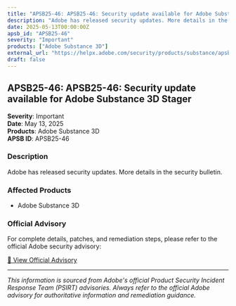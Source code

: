 ```yaml
---
title: "APSB25-46: APSB25-46: Security update available for Adobe Substance 3D Stager"
description: "Adobe has released security updates. More details in the security bulletin."
date: 2025-05-13T00:00:00Z
apsb_id: "APSB25-46"
severity: "Important"
products: ["Adobe Substance 3D"]
external_url: "https://helpx.adobe.com/security/products/substance/apsb25-46.html"
draft: false
---
```


## APSB25-46: APSB25-46: Security update available for Adobe Substance 3D Stager

**Severity**: Important  
**Date**: May 13, 2025  
**Products**: Adobe Substance 3D  
**APSB ID**: APSB25-46

### Description

Adobe has released security updates. More details in the security bulletin.

### Affected Products

- Adobe Substance 3D


### Official Advisory

For complete details, patches, and remediation steps, please refer to the official Adobe security advisory:

[🔗 View Official Advisory](https://helpx.adobe.com/security/products/substance/apsb25-46.html)

---

*This information is sourced from Adobe's official Product Security Incident Response Team (PSIRT) advisories. Always refer to the official Adobe advisory for authoritative information and remediation guidance.*
